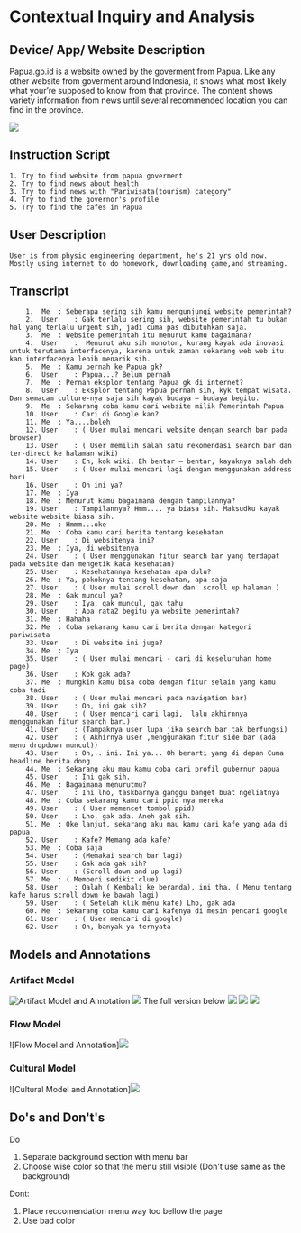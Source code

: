 # Contextual Inquiry and Analysis
## Device/ App/ Website Description
  Papua.go.id is a website owned by the goverment from Papua. Like any other website from goverment around Indonesia, it shows what most likely what your’re supposed to know from that province. The content shows variety information from news until several recommended location you can find in the province.
  
  ![](Images/Home.png)
  
## Instruction Script
    1. Try to find website from papua goverment
    2. Try to find news about health
    3. Try to find news with "Pariwisata(tourism) category"
    4. Try to find the governor's profile
    5. Try to find the cafes in Papua
    
## User Description
    User is from physic engineering department, he's 21 yrs old now. Mostly using internet to do homework, downloading game,and streaming.
    
## Transcript
```text
    1.	Me	: Seberapa sering sih kamu mengunjungi website pemerintah?
    2.	User	: Gak terlalu sering sih, website pemerintah tu bukan hal yang terlalu urgent sih, jadi cuma pas dibutuhkan saja.
    3.	Me 	: Website pemerintah itu menurut kamu bagaimana?
    4.	User	:  Menurut aku sih monoton, kurang kayak ada inovasi untuk terutama interfacenya, karena untuk zaman sekarang web web itu kan interfacenya lebih menarik sih.
    5.	Me	: Kamu pernah ke Papua gk?
    6.	User	: Papua...? Belum pernah
    7.	Me	: Pernah eksplor tentang Papua gk di internet?
    8.	User	: Eksplor tentang Papua pernah sih, kyk tempat wisata. Dan semacam culture-nya saja sih kayak budaya – budaya begitu.
    9.	Me	: Sekarang coba kamu cari website milik Pemerintah Papua
    10.	User	: Cari di Google kan?
    11.	Me	: Ya....boleh
    12.	User	: ( User mulai mencari website dengan search bar pada browser)
    13.	User	: ( User memilih salah satu rekomendasi search bar dan ter-direct ke halaman wiki)
    14.	User	: Eh, kok wiki. Eh bentar – bentar, kayaknya salah deh
    15.	User	: ( User mulai mencari lagi dengan menggunakan address bar)
    16.	User	: Oh ini ya?
    17.	Me	: Iya
    18.	Me	: Menurut kamu bagaimana dengan tampilannya?
    19.	User	: Tampilannya? Hmm.... ya biasa sih. Maksudku kayak website website biasa sih.
    20.	Me	: Hmmm...oke  
    21.	Me	: Coba kamu cari berita tentang kesehatan
    22.	User	: Di websitenya ini?
    23.	Me	: Iya, di websitenya
    24.	User	: ( User menggunakan fitur search bar yang terdapat pada website dan mengetik kata kesehatan)
    25.	User	: Kesehatannya kesehatan apa dulu?
    26.	Me	: Ya, pokoknya tentang kesehatan, apa saja
    27.	User	: ( User mulai scroll down dan  scroll up halaman )
    28.	Me	: Gak muncul ya?
    29.	User	: Iya, gak muncul, gak tahu
    30.	User	: Apa rata2 begitu ya website pemerintah?
    31.	Me	: Hahaha
    32.	Me	: Coba sekarang kamu cari berita dengan kategori pariwisata
    33.	User	: Di website ini juga?
    34.	Me	: Iya
    35.	User	: ( User mulai mencari - cari di keseluruhan home page)
    36.	User	: Kok gak ada?
    37.	Me	: Mungkin kamu bisa coba dengan fitur selain yang kamu coba tadi
    38.	User	: ( User mulai mencari pada navigation bar)
    39.	User	: Oh, ini gak sih?
    40.	User	: ( User mencari cari lagi,  lalu akhirnnya menggunakan fitur search bar.)
    41.	User	: (Tampaknya user lupa jika search bar tak berfungsi)
    42.	User	: ( Akhirnya user ,menggunakan fitur side bar (ada menu dropdown muncul))
    43.	User	: Oh,.. ini. Ini ya... Oh berarti yang di depan Cuma headline berita dong
    44.	Me	: Sekarang aku mau kamu coba cari profil gubernur papua
    45.	User	: Ini gak sih.
    46.	Me	: Bagaimana menurutmu?
    47.	User	: Ini lho, taskbarnya ganggu banget buat ngeliatnya
    48.	Me	: Coba sekarang kamu cari ppid nya mereka
    49.	User	: ( User memencet tombol ppid)
    50.	User	: Lho, gak ada. Aneh gak sih.
    51.	Me	: Oke lanjut, sekarang aku mau kamu cari kafe yang ada di papua
    52.	User	: Kafe? Memang ada kafe?
    53.	Me	: Coba saja 
    54.	User	: (Memakai search bar lagi)
    55.	User	: Gak ada gak sih?
    56.	User	: (Scroll down and up lagi)
    57.	Me	: ( Memberi sedikit clue)
    58.	User 	: Oalah ( Kembali ke beranda), ini tha. ( Menu tentang kafe harus scroll down ke bawah lagi)
    59.	User	: ( Setelah klik menu kafe) Lho, gak ada
    60.	Me	: Sekarang coba kamu cari kafenya di mesin pencari google
    61.	User	: ( User mencari di google)
    62.	User	: Oh, banyak ya ternyata
``` 
    
## Models and Annotations
### Artifact Model
![Artifact Model and Annotation](Images/Search.png)
![](Images/Headline.png)
The full version below
![](Images/Scroll.jpeg)
![](Images/Profile.png)
![](Images/Cafe.png)

### Flow Model
![Flow Model and Annotation]![](Images/Flow.png)

### Cultural Model
![Cultural Model and Annotation]![](Images/Cultural.png)


## Do's and Don't's
Do 
  1. Separate background section with menu bar
  2. Choose wise color so that the menu still visible (Don't use same as the background)
 
  
Dont:
  1. Place reccomendation menu way too bellow the page
  2. Use bad color

